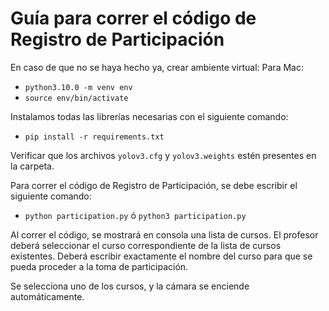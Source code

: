 # Guía para correr el código de Registro de Participación

En caso de que no se haya hecho ya, crear ambiente virtual:
Para Mac: 
* `python3.10.0 -m venv env`
* `source env/bin/activate`

Instalamos todas las librerías necesarias con el siguiente comando:
* `pip install -r requirements.txt`

Verificar que los archivos `yolov3.cfg` y `yolov3.weights` estén presentes en la carpeta.

Para correr el código de Registro de Participación, se debe escribir el siguiente comando:
* `python participation.py` ó `python3 participation.py`

Al correr el código, se mostrará en consola una lista de cursos. El profesor deberá seleccionar el curso correspondiente de la lista de cursos existentes. Deberá escribir exactamente el nombre del curso para que se pueda proceder a la toma de participación.

Se selecciona uno de los cursos, y la cámara se enciende automáticamente.

